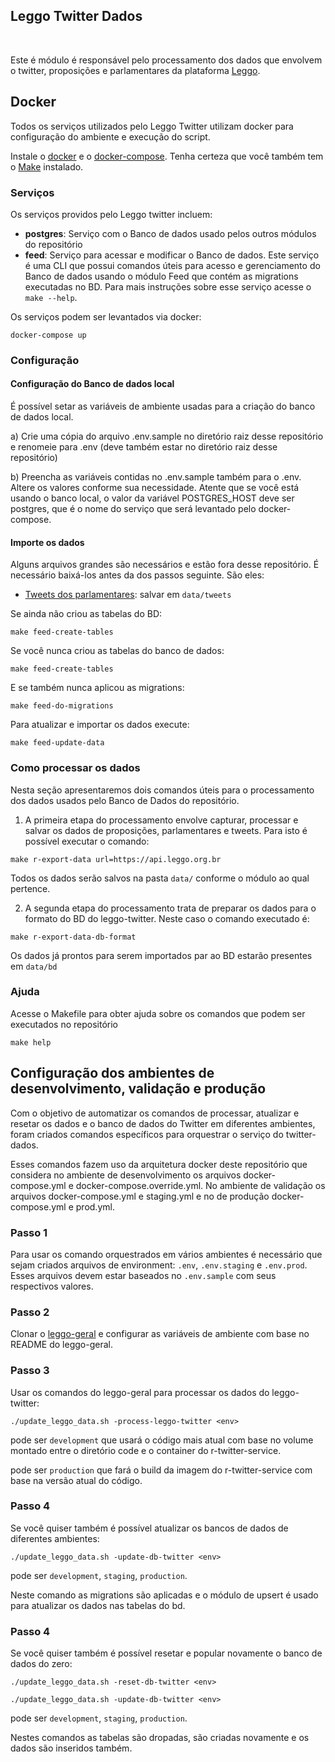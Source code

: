 ## Leggo Twitter Dados

<br>

Este é módulo é responsável pelo processamento dos dados que envolvem o twitter, proposições e parlamentares da plataforma [Leggo](https://leggo.parlametria.org).

## Docker

Todos os serviços utilizados pelo Leggo Twitter
 utilizam docker para configuração do ambiente e execução do script.

Instale o [docker](https://docs.docker.com/install/) e o [docker-compose](https://docs.docker.com/compose/install/). Tenha certeza que você também tem o [Make](https://www.gnu.org/software/make/) instalado.

### Serviços

Os serviços providos pelo Leggo twitter incluem:

- **postgres**: Serviço com o Banco de dados usado pelos outros módulos do repositório
- **feed**: Serviço para acessar e modificar o Banco de dados. Este serviço é uma CLI que possui comandos úteis para acesso e gerenciamento do Banco de dados usando o módulo Feed que contém as migrations executadas no BD. Para mais instruções sobre esse serviço acesse o `make --help`.

Os serviços podem ser levantados via docker:

```
docker-compose up
```

### Configuração

#### **Configuração do Banco de dados local**
É possível setar as variáveis de ambiente usadas para a criação do banco de dados local.

a) Crie uma cópia do arquivo .env.sample no diretório raiz desse repositório e renomeie para .env (deve também estar no diretório raiz desse repositório)

b) Preencha as variáveis contidas no .env.sample também para o .env. Altere os valores conforme sua necessidade. Atente que se você está usando o banco local, o valor da variável POSTGRES_HOST deve ser postgres, que é o nome do serviço que será levantado pelo docker-compose.

#### **Importe os dados**

Alguns arquivos grandes são necessários e estão fora desse repositório. É necessário baixá-los antes da dos passos seguinte. São eles:

* [Tweets dos parlamentares](https://drive.google.com/file/d/1ahsbsFBwBED7ez9NViC5De4pbmbusbIP/view?usp=sharing): salvar em `data/tweets`

Se ainda não criou as tabelas do BD:

```
make feed-create-tables
```

Se você nunca criou as tabelas do banco de dados:

```
make feed-create-tables
```

E se também nunca aplicou as migrations:

```
make feed-do-migrations
```

Para atualizar e importar os dados execute:

```
make feed-update-data
```

### Como processar os dados

Nesta seção apresentaremos dois comandos úteis para o processamento dos dados usados pelo Banco de Dados do repositório.

1. A primeira etapa do processamento envolve capturar, processar e salvar os dados de proposições, parlamentares e tweets. Para isto é possível executar o comando:

```
make r-export-data url=https://api.leggo.org.br
```

Todos os dados serão salvos na pasta `data/` conforme o módulo ao qual pertence.

2. A segunda etapa do processamento trata de preparar os dados para o formato do BD do leggo-twitter. Neste caso o comando executado é:

```
make r-export-data-db-format
```

Os dados já prontos para serem importados par ao BD estarão presentes em `data/bd`

### Ajuda

Acesse o Makefile para obter ajuda sobre os comandos que podem ser executados no repositório

```
make help
```

## Configuração dos ambientes de desenvolvimento, validação e produção

Com o objetivo de automatizar os comandos de processar, atualizar e resetar os dados e o banco de dados do Twitter em diferentes ambientes, foram criados comandos específicos para orquestrar o serviço do twitter-dados.

Esses comandos fazem uso da arquitetura docker deste repositório que considera no ambiente de desenvolvimento os arquivos docker-compose.yml e docker-compose.override.yml. No ambiente de validação os arquivos docker-compose.yml e staging.yml e no de produção docker-compose.yml e prod.yml.

### Passo 1
Para usar os comando orquestrados em vários ambientes é necessário que sejam criados arquivos de environment: `.env`, `.env.staging` e `.env.prod`. Esses arquivos devem estar baseados no `.env.sample` com seus respectivos valores.

### Passo 2

Clonar o [leggo-geral](https://github.com/parlametria/leggo-geral) e configurar as variáveis de ambiente com base no README do leggo-geral.

### Passo 3
Usar os comandos do leggo-geral para processar os dados do leggo-twitter:
```
./update_leggo_data.sh -process-leggo-twitter <env>
```

<env> pode ser `development` que usará o código mais atual com base no volume montado entre o diretório code e o container do r-twitter-service.

<env> pode ser `production` que fará o build da imagem do r-twitter-service com base na versão atual do código.

### Passo 4
Se você quiser também é possível atualizar os bancos de dados de diferentes ambientes:

```
./update_leggo_data.sh -update-db-twitter <env>
```

<env> pode ser `development`, `staging`, `production`.

Neste comando as migrations são aplicadas e o módulo de upsert é usado para atualizar os dados nas tabelas do bd.

### Passo 4
Se você quiser também é possível resetar e popular novamente o banco de dados do zero:

```
./update_leggo_data.sh -reset-db-twitter <env>
```

```
./update_leggo_data.sh -update-db-twitter <env>
```

<env> pode ser `development`, `staging`, `production`.

Nestes comandos as tabelas são dropadas, são criadas novamente e os dados são inseridos também.
